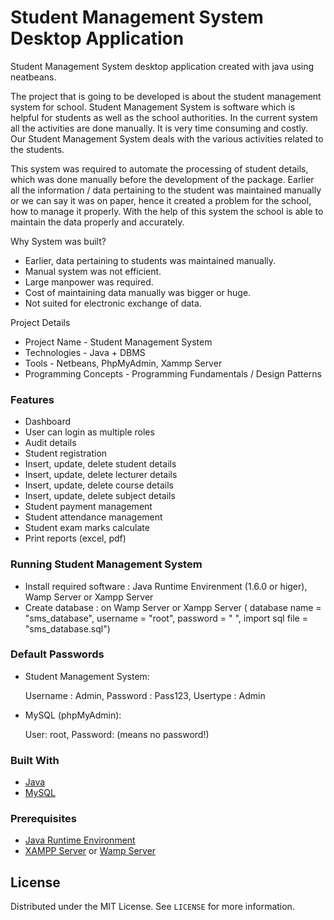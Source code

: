 # Student Management System Desktop Application

Student Management System desktop application created with java using neatbeans.

The project that is going to be developed is about the student management system for school. Student Management System is software which is helpful for students as well as the school authorities. In the current system all the activities are done manually. It is very time consuming and costly. Our Student Management System deals with the various activities related to the students.

This system was required to automate the processing of student details, which was done manually before the development of the package. Earlier all the information / data pertaining to the student was maintained manually or we can say it was on paper, hence it created a problem for the school, how to manage it properly. With the help of this system the school is able to maintain the data properly and accurately.

Why System was built?

* Earlier, data pertaining to students was maintained manually.
* Manual system was not efficient.
* Large manpower was required.
* Cost of maintaining data manually was bigger or huge.
* Not suited for electronic exchange of data.

Project Details

* Project Name - Student Management System
* Technologies - Java + DBMS
* Tools - Netbeans, PhpMyAdmin, Xammp Server
* Programming Concepts - Programming Fundamentals / Design Patterns

### Features

* Dashboard 
* User can login as multiple roles
* Audit details
* Student registration
* Insert, update, delete student details
* Insert, update, delete lecturer details
* Insert, update, delete course details
* Insert, update, delete subject details
* Student payment management
* Student attendance management
* Student exam marks calculate
* Print reports (excel, pdf)

### Running Student Management System

* Install required software : Java Runtime Envirenment (1.6.0 or higer), Wamp Server or Xampp Server
* Create database : on Wamp Server or Xampp Server ( database name = "sms_database", username = "root", password = " ", import sql file = "sms_database.sql")

### Default Passwords

* Student Management System:

	Username  : Admin, Password  : Pass123, Usertype  : Admin

* MySQL (phpMyAdmin):

	User: root, Password: (means no password!)

### Built With

* [Java](https://www.java.com)
* [MySQL](https://www.mysql.com)

### Prerequisites

* [Java Runtime Environment](https://www.java.com/en/download/)
* [XAMPP Server](https://www.apachefriends.org/download.html) or [Wamp Server](https://www.wampserver.com/en/)

## License

Distributed under the MIT License. See `LICENSE` for more information.
